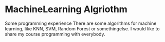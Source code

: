 # MachineLearning Algriothm
Some programming experience
There are some algorithms for machine learning, like KNN, SVM, Random Forest or somethingelse.
I would like to share my course programming with everybody. 
